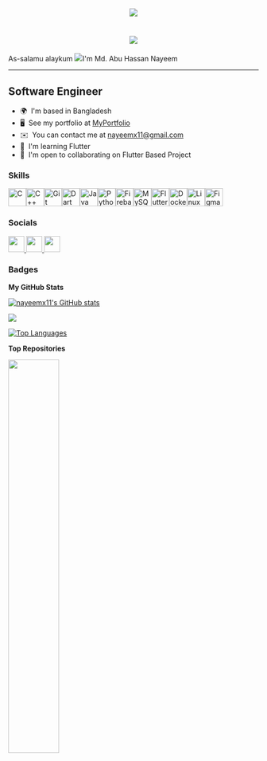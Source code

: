 <!-- <h1 align="center">
    <img src="https://readme-typing-svg.herokuapp.com/?font=Righteous&size=35&center=true&vCenter=true&width=1000&height=70&duration=4000&lines=1.+AR-RAHMAAN+The+Most+or+Entirely+Merciful;2.+AR-RAHEEM+The+Bestower+of+Mercy;3.+AL-MALIK+The+King+and+Owner+of+Dominion;4.+AL-QUDDUS+The+Absolutely+Pure;5.+AS-SALAM+The+Perfection+and+Giver+of+Peace;6.+AL-MU’MIN+The+One+Who+gives+Emaan+and+Security;7.+AL-MUHAYMIN+The+Guardian,+The+Witness,+The+Overseer;8.+AL-AZEEZ+The+All+Mighty;9.+AL-JABBAR+The+Compeller,+The+Restorer;10.+AL-MUTAKABBIR+The+Supreme,+The+Majestic;11.+AL-KHAALIQ+The+Creator,+The+Maker;12.+AL-BAARI’+The+Originator;13.+AL-MUSAWWIR+The+Fashioner;14.+AL-GHAFFAR+The+All-+and+Oft-Forgiving;15.+AL-QAHHAR+The+Subduer,+The+Ever-Dominating;16.+AL-WAHHAAB+The+Giver+of+Gifts;17.+AR-RAZZAAQ+The+Provider;18.+AL-FATTAAH+The+Opener,+The+Judge;19.+AL-‘ALEEM+The+All-Knowing,+The+Omniscient;20.+AL-QAABID+The+Withholder;21.+AL-BAASIT+The+Extender;22.+AL-KHAAFIDH+The+Reducer,+The+Abaser;23.+AR-RAAFI’+The+Exalter,+The+Elevator;24.+AL-MU’IZZ+The+Honourer,+The+Bestower;25.+AL-MUZIL+The+Dishonourer,+The+Humiliator;26.+AS-SAMEE’+The+All-Hearing;27.+AL-BASEER+The+All-Seeing;28.+AL-HAKAM+The+Judge,+The+Giver+of+Justice;29.+AL-‘ADL+The+Utterly+Just;30.+AL-LATEEF+The+Subtle+One,+The+Most+Gentle;31.+AL-KHABEER+The+Acquainted,+the+All-Aware;32.+AL-HALEEM+The+Most+Forbearing;33.+AL-‘ATHEEM+The+Magnificent,+The+Supreme;34.+AL-GHAFOOR+The+Forgiving,+The+Exceedingly+Forgiving;35.+ASH-SHAKOOR+The+Most+Appreciative;36.+AL-‘ALEE+The+Most+High,+The+Exalted;37.+AL-KABEER+The+Greatest,+The+Most+Grand;38.+AL-HAFEEDH+The+Preserver,+The+All-Heedful+and+All-Protecting;39.+AL-MUQEET+The+Sustainer;40.+AL-HASEEB+The+Reckoner,+The+Sufficient;41.+AL-JALEEL+The+Majestic;42.+AL-KAREEM+The+Most+Generous,+The+Most+Esteemed;43.+AR-RAQEEB+The+Watchful;44.+AL-MUJEEB+The+Responsive+One;45.+AL-WAASI’+The+All-Encompassing,+the+Boundless;46.+AL-HAKEEM+The+All-Wise;47.+AL-WADOOD+The+Most+Loving;48.+AL-MAJEED+The+Glorious,+The+Most+Honorable;49.+AL-BA’ITH+The+Resurrector,+The+Raiser+of+the+Dead;50.+ASH-SHAHEED+The+All-+and+Ever+Witnessing;51.+AL-HAQQ+The+Absolute+Truth;52.+AL-WAKEEL+The+Trustee,+The+Disposer+of+Affairs;53.+AL-QAWIYY+The+All-Strong;54.+AL-MATEEN+The+Firm,+The+Steadfast;55.+AL-WALIYY+The+Protecting+Associate;56.+AL-HAMEED+The+Praiseworthy;57.+AL-MUHSEE+The+All-Enumerating,+The+Counter;58.+AL-MUBDI+The+Originator,+The+Initiator;59.+AL-MU’ID+The+Restorer,+The+Reinstater;60.+AL-MUHYEE+The+Giver+of+Life;61.+AL-MUMEET+The+Bringer+of+Death,+the+Destroyer;62.+AL-HAYY+The+Ever-Living;63.+AL-QAYYOOM+The+Sustainer,+The+Self-Subsisting;64.+AL-WAAJID+The+Perceiver;65.+AL-MAAJID+The+Illustrious,+the+Magnificent;66.+AL-WAAHID+The+One;67.+AL-AHAD+The+Unique,+The+Only+One;68.+AS-SAMAD+The+Eternal,+Satisfier+of+Needs;69.+AL-QADIR+The+Capable,+The+Powerful;70.+AL-MUQTADIR+The+Omnipotent;71.+AL-MUQADDIM+The+Expediter,+The+Promoter;72.+AL-MU’AKHKHIR+The+Delayer,+the+Retarder;73.+AL-AWWAL+The+First;74.+AL-AAKHIR+The+Last;75.+AZ-DHAAHIR+The+Manifest;76.+AL-BAATIN+The+Hidden+One,+Knower+of+the+Hidden;77.+AL-WAALI+The+Governor,+The+Patron;78.+AL-MUTA’ALI+The+Self+Exalted;79.+AL-BARR+The+Source+of+Goodness,+the+Kind+Benefactor;80.+AT-TAWWAB+The+Ever-Pardoning,+The+Relenting;81.+AL-MUNTAQIM+The+Avenger;82.+AL-‘AFUWW+The+Pardoner;83.+AR-RA’OOF+The+Most+Kind;84.+MAALIK-UL-MULK+Master+of+the+Kingdom,+Owner+of+the+Dominion;85.+DHUL-JALAALI+WAL-IKRAAM+Possessor+of+Glory+and+Honour,+Lord+of+Majesty+and+Generosity;86.+AL-MUQSIT+The+Equitable,+the+Requiter;87.+AL-JAAMI’+The+Gatherer,+the+Uniter;88.+AL-GHANIYY+The+Self-Sufficient,+The+Wealthy;89.+AL-MUGHNI+The+Enricher;90.+AL-MANI’+The+Withholder;91.+AD-DHARR+The+Distresser;92.+AN-NAFI’+The+Propitious,+the+Benefactor;93.+AN-NUR+The+Light,+The+Illuminator;94.+AL-HAADI+The+Guide;95.+AL-BADIE’+The+Incomparable+Originator;96.+AL-BAAQI+The+Ever-Surviving,+The+Everlasting;97.+AL-WAARITH+The+Inheritor,+The+Heir;98.+AR-RASHEED+The+Guide,+Infallible+Teacher;99.+AS-SABOOR+The+Forbearing,+The+Patient;" />
</h1> --->

<h1 align="center">
    <img src="https://readme-typing-svg.herokuapp.com/?font=Righteous&size=35&center=true&vCenter=true&width=500&height=70&duration=4000&lines=AR-RAHMAAN;+AR-RAHEEM;+AL-MALIK;+AL-QUDDUS;+AS-SALAM;+AL-MU’MIN;+AL-MUHAYMIN;+AL-AZEEZ;+AL-JABBAR;+AL-MUTAKABBIR;+AL-KHAALIQ;+AL-BAARI’;+AL-MUSAWWIR;+AL-GHAFFAR;+AL-QAHHAR;+AL-WAHHAAB;+AR-RAZZAAQ;+AL-FATTAAH;+AL-‘ALEEM;+AL-QAABID;+AL-BAASIT;+AL-KHAAFIDH;+AR-RAAFI’;+AL-MU’IZZ;+AL-MUZIL;+AS-SAMEE’;+AL-BASEER;+AL-HAKAM;+AL-‘ADL;+AL-LATEEF;+AL-KHABEER;+AL-HALEEM;+AL-‘ATHEEM;+AL-GHAFOOR;+ASH-SHAKOOR;+AL-‘ALEE;+AL-KABEER;+AL-HAFEEDH;+AL-MUQEET;+AL-HASEEB;+AL-JALEEL;+AL-KAREEM;+AR-RAQEEB;+AL-MUJEEB;+AL-WAASI’;+AL-HAKEEM;+AL-WADOOD;+AL-MAJEED;+AL-BA’ITH;+ASH-SHAHEED;+AL-HAQQ;+AL-WAKEEL;+AL-QAWIYY;+AL-MATEEN;+AL-WALIYY;+AL-HAMEED;+AL-MUHSEE;+AL-MUBDI;+AL-MU’ID;+AL-MUHYEE;+AL-MUMEET;+AL-HAYY;+AL-QAYYOOM;+AL-WAAJID;+AL-MAAJID;+AL-WAAHID;+AL-AHAD;+AS-SAMAD;+AL-QADIR;+AL-MUQTADIR;+AL-MUQADDIM;+AL-MU’AKHKHIR;+AL-AWWAL;+AL-AAKHIR;+AZ-DHAAHIR;+AL-BAATIN;+AL-WAALI;+AL-MUTA’ALI;+AL-BARR;+AT-TAWWAB;+AL-MUNTAQIM;+AL-‘AFUWW;+AR-RA’OOF;+MAALIK-UL-MULK;+DHUL-JALAALI+WAL-IKRAAM;+AL-MUQSIT;+AL-JAAMI’;+AL-GHANIYY;+AL-MUGHNI;+AL-MANI’;+AD-DHARR;+AN-NAFI’;+AN-NUR;+AL-HAADI;+AL-BADIE’;+AL-BAAQI;+AL-WAARITH;+AR-RASHEED;+AS-SABOOR;" />
</h1>



<h1 align="center">
    <img src="https://readme-typing-svg.herokuapp.com/?font=Righteous&size=35&center=true&vCenter=true&width=1000&height=100&duration=4000&lines=1.+AR-RAHMAAN%20The%20Most%20or%20Entirely%20Merciful;2.+AR-RAHEEM%20The%20Bestower%20of%20Mercy;3.+AL-MALIK%20The%20King%20and%20Owner%20of%20Dominion;4.+AL-QUDDUS%20The%20Absolutely%20Pure;5.+AS-SALAM%20The%20Perfection%20and%20Giver%20of%20Peace;6.+AL-MU’MIN%20The%20One%20Who%20gives%20Emaan%20and%20Security;7.+AL-MUHAYMIN%20The%20Guardian,%20The%20Witness,%20The%20Overseer;8.+AL-AZEEZ%20The%20All%20Mighty;9.+AL-JABBAR%20The%20Compeller,%20The%20Restorer;10.+AL-MUTAKABBIR%20The%20Supreme,%20The%20Majestic;11.+AL-KHAALIQ%20The%20Creator,%20The%20Maker;12.+AL-BAARI’%20The%20Originator;13.+AL-MUSAWWIR%20The%20Fashioner;14.+AL-GHAFFAR%20The%20All-%20and%20Oft-Forgiving;15.+AL-QAHHAR%20The%20Subduer,%20The%20Ever-Dominating;16.+AL-WAHHAAB%20The%20Giver%20of%20Gifts;17.+AR-RAZZAAQ%20The%20Provider;18.+AL-FATTAAH%20The%20Opener,%20The%20Judge;19.+AL-‘ALEEM%20The%20All-Knowing,%20The%20Omniscient;20.+AL-QAABID%20The%20Withholder;21.+AL-BAASIT%20The%20Extender;22.+AL-KHAAFIDH%20The%20Reducer,%20The%20Abaser;23.+AR-RAAFI’%20The%20Exalter,%20The%20Elevator;24.+AL-MU’IZZ%20The%20Honourer,%20The%20Bestower;25.+AL-MUZIL%20The%20Dishonourer,%20The%20Humiliator;26.+AS-SAMEE’%20The%20All-Hearing;27.+AL-BASEER%20The%20All-Seeing;28.+AL-HAKAM%20The%20Judge,%20The%20Giver%20of%20Justice;29.+AL-‘ADL%20The%20Utterly%20Just;30.+AL-LATEEF%20The%20Subtle%20One,%20The%20Most%20Gentle;31.+AL-KHABEER%20The%20Acquainted,%20the%20All-Aware;32.+AL-HALEEM%20The%20Most%20Forbearing;33.+AL-‘ATHEEM%20The%20Magnificent,%20The%20Supreme;34.+AL-GHAFOOR%20The%20Forgiving,%20The%20Exceedingly%20Forgiving;35.+ASH-SHAKOOR%20The%20Most%20Appreciative;36.+AL-‘ALEE%20The%20Most%20High,%20The%20Exalted;37.+AL-KABEER%20The%20Greatest,%20The%20Most%20Grand;38.+AL-HAFEEDH%20The%20Preserver,%20The%20All-Heedful%20and%20All-Protecting;39.+AL-MUQEET%20The%20Sustainer;40.+AL-HASEEB%20The%20Reckoner,%20The%20Sufficient;41.+AL-JALEEL%20The%20Majestic;42.+AL-KAREEM%20The%20Most%20Generous,%20The%20Most%20Esteemed;43.+AR-RAQEEB%20The%20Watchful;44.+AL-MUJEEB%20The%20Responsive%20One;45.+AL-WAASI’%20The%20All-Encompassing,%20the%20Boundless;46.+AL-HAKEEM%20The%20All-Wise;47.+AL-WADOOD%20The%20Most%20Loving;48.+AL-MAJEED%20The%20Glorious,%20The%20Most%20Honorable;49.+AL-BA’ITH%20The%20Resurrector,%20The%20Raiser%20of%20the%20Dead;50.+ASH-SHAHEED%20The%20All-%20and%20Ever%20Witnessing;51.+AL-HAQQ%20The%20Absolute%20Truth;52.+AL-WAKEEL%20The%20Trustee,%20The%20Disposer%20of%20Affairs;53.+AL-QAWIYY%20The%20All-Strong;54.+AL-MATEEN%20The%20Firm,%20The%20Steadfast;55.+AL-WALIYY%20The%20Protecting%20Associate;56.+AL-HAMEED%20The%20Praiseworthy;57.+AL-MUHSEE%20The%20All-Enumerating,%20The%20Counter;58.+AL-MUBDI%20The%20Originator,%20The%20Initiator;59.+AL-MU’ID%20The%20Restorer,%20The%20Reinstater;60.+AL-MUHYEE%20The%20Giver%20of%20Life;61.+AL-MUMEET%20The%20Bringer%20of%20Death,%20the%20Destroyer;62.+AL-HAYY%20The%20Ever-Living;63.+AL-QAYYOOM%20The%20Sustainer,%20The%20Self-Subsisting;64.+AL-WAAJID%20The%20Perceiver;65.+AL-MAAJID%20The%20Illustrious,%20the%20Magnificent;66.+AL-WAAHID%20The%20One;67.+AL-AHAD%20The%20Unique,%20The%20Only%20One;68.+AS-SAMAD%20The%20Eternal,%20Satisfier%20of%20Needs;69.+AL-QADIR%20The%20Capable,%20The%20Powerful;70.+AL-MUQTADIR%20The%20Omnipotent;71.+AL-MUQADDIM%20The%20Expediter,%20The%20Promoter;72.+AL-MU’AKHKHIR%20The%20Delayer,%20the%20Retarder;73.+AL-AWWAL%20The%20First;74.+AL-AAKHIR%20The%20Last;75.+AZ-DHAAHIR%20The%20Manifest;76.+AL-BAATIN%20The%20Hidden%20One,%20Knower%20of%20the%20Hidden;77.+AL-WAALI%20The%20Governor,%20The%20Patron;78.+AL-MUTA’ALI%20The%20Self%20Exalted;79.+AL-BARR%20The%20Source%20of%20Goodness,%20the%20Kind%20Benefactor;80.+AT-TAWWAB%20The%20Ever-Pardoning,%20The%20Relenting;81.+AL-MUNTAQIM%20The%20Avenger;82.+AL-‘AFUWW%20The%20Pardoner;83.+AR-RA’OOF%20The%20Most%20Kind;84.+MAALIK-UL-MULK%20Master%20of%20the%20Kingdom,%20Owner%20of%20the%20Dominion;85.+DHUL-JALAALI%20WAL-IKRAAM%20Possessor%20of%20Glory%20and%20Honour,%20Lord%20of%20Majesty%20and%20Generosity;86.+AL-MUQSIT%20The%20Equitable,%20the%20Requiter;87.+AL-JAAMI’%20The%20Gatherer,%20the%20Uniter;88.+AL-GHANIYY%20The%20Self-Sufficient,%20The%20Wealthy;89.+AL-MUGHNI%20The%20Enricher;90.+AL-MANI’%20The%20Withholder;91.+AD-DHARR%20The%20Distresser;92.+AN-NAFI’%20The%20Propitious,%20the%20Benefactor;93.+AN-NUR%20The%20Light,%20The%20Illuminator;94.+AL-HAADI%20The%20Guide;95.+AL-BADIE’%20The%20Incomparable%20Originator;96.+AL-BAAQI%20The%20Ever-Surviving,%20The%20Everlasting;97.+AL-WAARITH%20The%20Inheritor,%20The%20Heir;98.+AR-RASHEED%20The%20Guide,%20Infallible%20Teacher;99.+AS-SABOOR%20The%20Forbearing,%20The%20Patient;" />
</h1>

As-salamu alaykum ![](https://user-images.githubusercontent.com/18350557/176309783-0785949b-9127-417c-8b55-ab5a4333674e.gif)I'm Md. Abu Hassan Nayeem

-----------------
Software Engineer
-----------------

* 🌍  I'm based in Bangladesh
* 🖥️  See my portfolio at [MyPortfolio](http://abuhassannayeem.github.io/portfolio/)
* ✉️  You can contact me at [nayeemx11@gmail.com](mailto:nayeemx11@gmail.com)
* 🧠  I'm learning Flutter
* 🤝  I'm open to collaborating on Flutter Based Project

### Skills


<p align="left">
<a href="https://docs.microsoft.com/en-us/cpp/?view=msvc-170" target="_blank" rel="noreferrer"><img src="https://raw.githubusercontent.com/danielcranney/readme-generator/main/public/icons/skills/c-colored.svg" width="36" height="36" alt="C" /></a><a href="https://docs.microsoft.com/en-us/cpp/?view=msvc-170" target="_blank" rel="noreferrer"><img src="https://raw.githubusercontent.com/danielcranney/readme-generator/main/public/icons/skills/cplusplus-colored.svg" width="36" height="36" alt="C++" /></a><a href="https://git-scm.com/" target="_blank" rel="noreferrer"><img src="https://raw.githubusercontent.com/danielcranney/readme-generator/main/public/icons/skills/git-colored.svg" width="36" height="36" alt="Git" /></a><a href="https://dart.dev/" target="_blank" rel="noreferrer"><img src="https://raw.githubusercontent.com/danielcranney/readme-generator/main/public/icons/skills/dart-colored.svg" width="36" height="36" alt="Dart" /></a><a href="https://www.oracle.com/java/" target="_blank" rel="noreferrer"><img src="https://raw.githubusercontent.com/danielcranney/readme-generator/main/public/icons/skills/java-colored.svg" width="36" height="36" alt="Java" /></a><a href="https://www.python.org/" target="_blank" rel="noreferrer"><img src="https://raw.githubusercontent.com/danielcranney/readme-generator/main/public/icons/skills/python-colored.svg" width="36" height="36" alt="Python" /></a><a href="https://firebase.google.com/" target="_blank" rel="noreferrer"><img src="https://raw.githubusercontent.com/danielcranney/readme-generator/main/public/icons/skills/firebase-colored.svg" width="36" height="36" alt="Firebase" /></a><a href="https://www.mysql.com/" target="_blank" rel="noreferrer"><img src="https://raw.githubusercontent.com/danielcranney/readme-generator/main/public/icons/skills/mysql-colored.svg" width="36" height="36" alt="MySQL" /></a><a href="https://flutter.dev/" target="_blank" rel="noreferrer"><img src="https://raw.githubusercontent.com/danielcranney/readme-generator/main/public/icons/skills/flutter-colored.svg" width="36" height="36" alt="Flutter" /></a><a href="https://www.docker.com/" target="_blank" rel="noreferrer"><img src="https://raw.githubusercontent.com/danielcranney/readme-generator/main/public/icons/skills/docker-colored.svg" width="36" height="36" alt="Docker" /></a><a href="https://www.linux.org" target="_blank" rel="noreferrer"><img src="https://raw.githubusercontent.com/danielcranney/readme-generator/main/public/icons/skills/linux-colored.svg" width="36" height="36" alt="Linux" /></a><a href="https://www.figma.com/" target="_blank" rel="noreferrer"><img src="https://raw.githubusercontent.com/danielcranney/readme-generator/main/public/icons/skills/figma-colored.svg" width="36" height="36" alt="Figma" /></a>
</p>


### Socials

<p align="left"> <a href="https://www.facebook.com/nayeemx11/" target="_blank" rel="noreferrer"> <picture> <source media="(prefers-color-scheme: dark)" srcset="https://raw.githubusercontent.com/danielcranney/readme-generator/main/public/icons/socials/facebook-dark.svg" /> <source media="(prefers-color-scheme: light)" srcset="https://raw.githubusercontent.com/danielcranney/readme-generator/main/public/icons/socials/facebook.svg" /> <img src="https://raw.githubusercontent.com/danielcranney/readme-generator/main/public/icons/socials/facebook.svg" width="32" height="32" /> </picture> </a> <a href="https://www.github.com/nayeemx11" target="_blank" rel="noreferrer"> <picture> <source media="(prefers-color-scheme: dark)" srcset="https://raw.githubusercontent.com/danielcranney/readme-generator/main/public/icons/socials/github-dark.svg" /> <source media="(prefers-color-scheme: light)" srcset="https://raw.githubusercontent.com/danielcranney/readme-generator/main/public/icons/socials/github.svg" /> <img src="https://raw.githubusercontent.com/danielcranney/readme-generator/main/public/icons/socials/github.svg" width="32" height="32" /> </picture> </a> <a href="https://www.linkedin.com/in/nx11/" target="_blank" rel="noreferrer"> <picture> <source media="(prefers-color-scheme: dark)" srcset="https://raw.githubusercontent.com/danielcranney/readme-generator/main/public/icons/socials/linkedin-dark.svg" /> <source media="(prefers-color-scheme: light)" srcset="https://raw.githubusercontent.com/danielcranney/readme-generator/main/public/icons/socials/linkedin.svg" /> <img src="https://raw.githubusercontent.com/danielcranney/readme-generator/main/public/icons/socials/linkedin.svg" width="32" height="32" /> </picture> </a></p>

### Badges

<b>My GitHub Stats</b>

<a href="http://www.github.com/nayeemx11"><img src="https://github-readme-stats.vercel.app/api?username=nayeemx11&show_icons=true&hide=&count_private=true&title_color=0891b2&text_color=ffffff&icon_color=0891b2&bg_color=22272e&hide_border=true&show_icons=true" alt="nayeemx11's GitHub stats" /></a>

<a href="http://www.github.com/nayeemx11"><img src="https://github-readme-streak-stats.herokuapp.com/?user=nayeemx11&stroke=ffffff&background=22272e&ring=0891b2&fire=0891b2&currStreakNum=ffffff&currStreakLabel=0891b2&sideNums=ffffff&sideLabels=ffffff&dates=ffffff&hide_border=true" /></a>

<a href="https://github.com/nayeemx11" align="left"><img src="https://github-readme-stats.vercel.app/api/top-langs/?username=nayeemx11&langs_count=10&title_color=0891b2&text_color=ffffff&icon_color=0891b2&bg_color=22272e&hide_border=true&locale=en&custom_title=Top%20%Languages" alt="Top Languages" /></a>

<b>Top Repositories</b>

<div width="100%" align="center"><a href="https://github.com/nayeemx11/mediag" align="left"><img align="left" width="45%" src="https://github-readme-stats.vercel.app/api/pin/?username=nayeemx11&repo=mediag&title_color=0891b2&text_color=ffffff&icon_color=0891b2&bg_color=22272e&hide_border=true&locale=en" /></a></div><br /><br /><br /><br /><br /><br /><br />
<!--
### Hi there 👋


**nayeemx11/nayeemx11** is a ✨ _special_ ✨ repository because its `README.md` (this file) appears on your GitHub profile.

Here are some ideas to get you started:

- 🔭 I’m currently working on ...
- 🌱 I’m currently learning ...
- 👯 I’m looking to collaborate on ...
- 🤔 I’m looking for help with ...
- 💬 Ask me about ...
- 📫 How to reach me: ...
- 😄 Pronouns: ...
- ⚡ Fun fact: ...
-->
